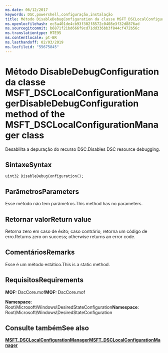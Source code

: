 ```yaml
---
ms.date: 06/12/2017
keywords: DSC,powershell,configuração,instalação
title: Método DisableDebugConfiguration da classe MSFT_DSCLocalConfigurationManager
ms.openlocfilehash: ec5a401de4cb93f302f8572c0408e3f32d8876ad
ms.sourcegitcommit: b6871f21bd666f9cd71dd336bb3f844cf472b56c
ms.translationtype: MTE95
ms.contentlocale: pt-BR
ms.lasthandoff: 02/03/2019
ms.locfileid: "55675845"
---
```

# <a name="disabledebugconfiguration-method-of-the-msftdsclocalconfigurationmanager-class"></a><span data-ttu-id="b8cb2-103">Método DisableDebugConfiguration da classe MSFT_DSCLocalConfigurationManager</span><span class="sxs-lookup"><span data-stu-id="b8cb2-103">DisableDebugConfiguration method of the MSFT_DSCLocalConfigurationManager class</span></span>

<span data-ttu-id="b8cb2-104">Desabilita a depuração do recurso DSC.</span><span class="sxs-lookup"><span data-stu-id="b8cb2-104">Disables DSC resource debugging.</span></span>

## <a name="syntax"></a><span data-ttu-id="b8cb2-105">Sintaxe</span><span class="sxs-lookup"><span data-stu-id="b8cb2-105">Syntax</span></span>

```mof
uint32 DisableDebugConfiguration();
```

## <a name="parameters"></a><span data-ttu-id="b8cb2-106">Parâmetros</span><span class="sxs-lookup"><span data-stu-id="b8cb2-106">Parameters</span></span>

<span data-ttu-id="b8cb2-107">Esse método não tem parâmetros.</span><span class="sxs-lookup"><span data-stu-id="b8cb2-107">This method has no parameters.</span></span>

## <a name="return-value"></a><span data-ttu-id="b8cb2-108">Retornar valor</span><span class="sxs-lookup"><span data-stu-id="b8cb2-108">Return value</span></span>

<span data-ttu-id="b8cb2-109">Retorna zero em caso de êxito; caso contrário, retorna um código de erro.</span><span class="sxs-lookup"><span data-stu-id="b8cb2-109">Returns zero on success; otherwise returns an error code.</span></span>

## <a name="remarks"></a><span data-ttu-id="b8cb2-110">Comentários</span><span class="sxs-lookup"><span data-stu-id="b8cb2-110">Remarks</span></span>

<span data-ttu-id="b8cb2-111">Esse é um método estático.</span><span class="sxs-lookup"><span data-stu-id="b8cb2-111">This is a static method.</span></span>

## <a name="requirements"></a><span data-ttu-id="b8cb2-112">Requisitos</span><span class="sxs-lookup"><span data-stu-id="b8cb2-112">Requirements</span></span>

<span data-ttu-id="b8cb2-113">**MOF:** DscCore.mof</span><span class="sxs-lookup"><span data-stu-id="b8cb2-113">**MOF:** DscCore.mof</span></span>

<span data-ttu-id="b8cb2-114">**Namespace**: Root\Microsoft\Windows\DesiredStateConfiguration</span><span class="sxs-lookup"><span data-stu-id="b8cb2-114">**Namespace**: Root\Microsoft\Windows\DesiredStateConfiguration</span></span>

## <a name="see-also"></a><span data-ttu-id="b8cb2-115">Consulte também</span><span class="sxs-lookup"><span data-stu-id="b8cb2-115">See also</span></span>

[<span data-ttu-id="b8cb2-116">**MSFT_DSCLocalConfigurationManager**</span><span class="sxs-lookup"><span data-stu-id="b8cb2-116">**MSFT_DSCLocalConfigurationManager**</span></span>](msft-dsclocalconfigurationmanager.md)